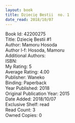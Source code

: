 ```yaml
---
layout: book
title: Dziecię Bestii  no. 1
date_read: 2018/10/07
---
```


Book Id: 42200275<br />
Title: Dziecię Bestii #1<br />
Author: Mamoru Hosoda<br />
Author l-f: Hosoda, Mamoru<br />
Additional Authors: <br />
ISBN: <br />
My Rating: 5<br />
Average Rating: 4.00<br />
Publisher: Waneko<br />
Binding: Paperback<br />
Year Published: 2018<br />
Original Publication Year: 2015<br />
Date Added: 2018/10/07<br />
Exclusive Shelf: read<br />
Read Count: 3<br />
Owned Copies: 0<br />

